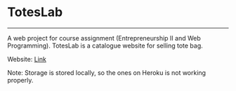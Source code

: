 # TotesLab
---
A web project for course assignment (Entrepreneurship II and Web Programming). TotesLab is a catalogue website for selling tote bag.

Website: [Link](http://toteslab.herokuapp.com/)

Note: Storage is stored locally, so the ones on Heroku is not working properly.

